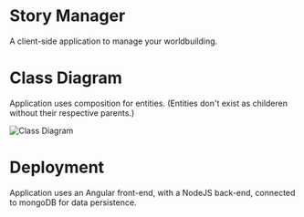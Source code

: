 # Story Manager
A client-side application to manage your worldbuilding.

# Class Diagram
Application uses composition for entities. (Entities don't exist as childeren without their respective parents.)

![Class Diagram](https://i.imgur.com/O11wZNJ.png)

# Deployment
Application uses an Angular front-end, with a NodeJS back-end, connected to mongoDB for data persistence.
